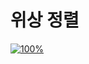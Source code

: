 # 위상 정렬
[![100%](https://progress-bar.dev/7/?scale=7&title=progress&width=500&color=babaca&suffix=/7)](https://www.acmicpc.net/workbook/view/9738)
